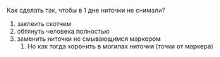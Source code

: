 Как сделать так, чтобы в 1 дне ниточки не снимали?
1. заклеить скотчем
2. обтянуть человека полностью 
3. заменить ниточки не смывающимся маркером
	1. Но как тогда хоронить в могилах ниточки (точки от маркера) 


